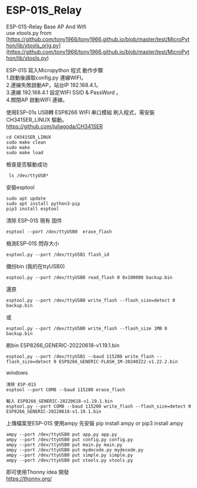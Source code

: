 # ESP-01S_Relay  
ESP-01S-Relay  Base AP And Wifi  
 use xtools.py from  [https://github.com/tony1966/tony1966.github.io/blob/master/test/MicroPython/lib/xtools_orig.py] (https://github.com/tony1966/tony1966.github.io/blob/master/test/MicroPython/lib/xtools.py)

 ESP-01S 寫入Micropython 程式 動作步驟  
 1.啟動後讀取config.py 連線WIFI。  
 2.連線失敗啟動AP，站台IP 192.168.4.1。  
 3.連線 192.168.4.1 設定WIFI SSID & PassWord 。  
 4.關閉AP 啟動WIFI 連線。  
  
 使用ESP-01s USB轉 ESP8266 WIFI 串口模組 刷入程式，需安裝 CH341SER_LINUX 驅動。  
 https://github.com/juliagoda/CH341SER
 ```
 cd CH341SER_LINUX
 sudo make clean
 sudo make 
 sudo make load 
```
 檢查是否驅動成功
 ```
  ls /dev/ttyUSB*
 ```

 安裝esptool
 ```
 sudo apt update
 sudo apt install python3-pip
 pip3 install esptool
 ```

 清除 ESP-01S 現有 固件
 ```
 esptool --port /dev/ttyUSB0  erase_flash
 ```

 檢測ESP-01S 閃存大小
 ```
 esptool.py --port /dev/ttyUSB1 flash_id
 ```
 
 備份bin (我的在ttyUSB0)
 ```
 esptool.py --port /dev/ttyUSB0 read_flash 0 0x100000 backup.bin
 ```

 還原
 ```
 esptool.py --port /dev/ttyUSB0 write_flash --flash_size=detect 0 backup.bin
 ```
 或
 ```
 esptool.py --port /dev/ttyUSB0 write_flash --flash_size 1MB 0 backup.bin
 ```
 刷bin ESP8266_GENERIC-20220618-v1.19.1.bin
 ```
 esptool.py --port /dev/ttyUSB1 --baud 115200 write_flash --flash_size=detect 0 ESP8266_GENERIC-FLASH_1M-20240222-v1.22.2.bin
 ```

 windows
 ```
 清除 ESP-01S
 esptool --port COM8 --baud 115200 erase_flash

 輸入 ESP8266_GENERIC-20220618-v1.19.1.bin
 esptool.py --port COM8 --baud 115200 write_flash --flash_size=detect 0 ESP8266_GENERIC-20220618-v1.19.1.bin
 ```

 上傳檔案至ESP-01S 使用ampy 先安裝 pip install ampy  or pip3 install ampy
 ```
 ampy --port /dev/ttyUSB0 put app.py app.py
 ampy --port /dev/ttyUSB0 put config.py config.py
 ampy --port /dev/ttyUSB0 put main.py main.py
 ampy --port /dev/ttyUSB0 put mydecode.py mydecode.py
 ampy --port /dev/ttyUSB0 put simple.py simple.py
 ampy --port /dev/ttyUSB0 put xtools.py xtools.py
 ```

 即可使用Thonny idea 開發  
 https://thonny.org/

 
